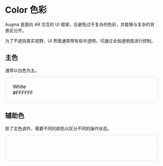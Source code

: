 <style lang="scss">
.demo-color-box {
  border-radius: 4px;
  padding: 20px;
  height: 5rem;
  box-sizing: border-box;
  color: #fff;
  font-size: 1rem;
  margin: 5px;
  box-shadow: 0 0 10px rgba(0,0,0,0.1);
}

.demo-color-box-group {
  .demo-color-box {
    border-radius: 0;
    margin: 0 5px;
  }
  .demo-color-box:first-child {
    border-radius: 4px 4px 0 0;
  }
  .demo-color-box:last-child {
    border-radius: 0 0 4px 4px;
  }
}

.text-black {
  color: black;
}

.text-capitalize {
  text-transform: capitalize;
}

.text-uppercase {
  text-transform: uppercase;
}
</style>

<script>
export default {
  data() {
    return {
      auxiliaryColors: [
        {
          name: "brand",
          value: "",
        },
        {
          name: "success",
          value: ""
        },
        {
          name: "warning",
          value: ""
        },
        {
          name: "error",
          value: ""
        },
        {
          name: "info",
          value: ""
        },
        {
          name: "tooltip",
          value: ""
        }
      ]
    }
  },
  mounted() {
    this.auxiliaryColors.forEach((color)=> {
      color.value = getComputedStyle(document.documentElement).getPropertyValue(`--agm-${color.name}`);
    })
  }
}
</script>

# Color 色彩

Augma 是面向 AR 交互的 UI 框架，应避免过于复杂的色彩，并能够与复杂的背景区分开。

为了不遮挡真实视野，UI 界面通常带有些许透明，可通过全局透明度进行控制。

## 主色

通常以白色为主。

<div class="demo-color-box text-black">
White <div class="value">#FFFFFF</div>
</div>

## 辅助色

除了主色调外，需要不同的颜色以区分不同的操作状态。

<div class="demo-color-box-group">
  <div
    v-for="color in auxiliaryColors"
    class="demo-color-box demo-color-box-other demo-color-box-lite"
    :style="{ background: color.value }"
  >
    <div class="name text-capitalize">{{color.name}}</div>
    <div class="value text-uppercase">{{color.value}}</div>
  </div>
</div>
